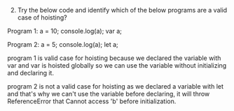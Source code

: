 2.  Try the below code and identify which of the below programs are a valid case of hoisting?

Program 1:
a = 10;
console.log(a);
var a;

Program 2:
a = 5;
console.log(a);
let a;


program 1 is valid case for hoisting  because we declared the variable with var and var is hoisted globally so we can use the variable without initializing and declaring it. 

program 2 is not a valid case for hoisting as we declared a variable with let and that's why  we can't use the variable before declaring, it will throw  ReferenceError that  Cannot access 'b' before initialization.
